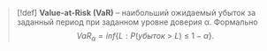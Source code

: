 
> [!def] 
> **Value-at-Risk (VaR)** – наибольший ожидаемый убыток за заданный период при заданном уровне доверия α. Формально
> $$VaR_{α}​=inf\{L:P(убыток\ >\ L)\ ≤\ 1−α\}.$$
